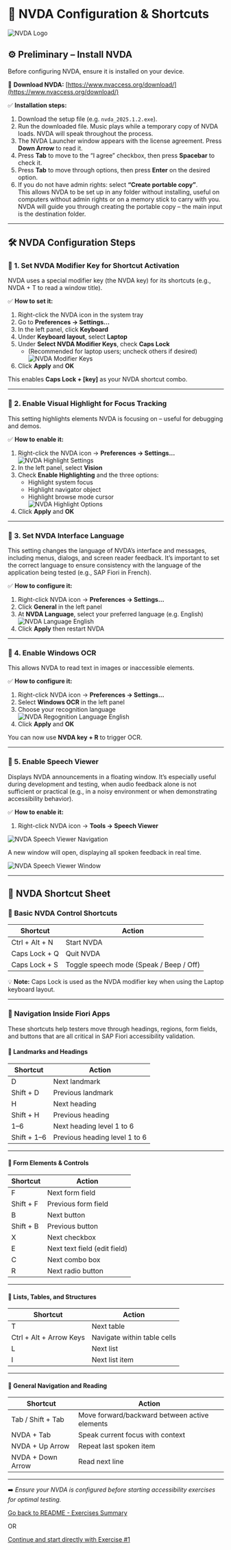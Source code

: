 # 📝 NVDA Configuration & Shortcuts

![NVDA Logo](./webapp/images/nvda_logo.png)

## ⚙️ Preliminary – Install NVDA

Before configuring NVDA, ensure it is installed on your device.

🔗 **Download NVDA:** [https://www.nvaccess.org/download/](https://www.nvaccess.org/download/)

✅ **Installation steps:**

1. Download the setup file (e.g. `nvda_2025.1.2.exe`).
2. Run the downloaded file. Music plays while a temporary copy of NVDA loads. NVDA will speak throughout the process.
3. The NVDA Launcher window appears with the license agreement. Press **Down Arrow** to read it.
4. Press **Tab** to move to the “I agree” checkbox, then press **Spacebar** to check it.
5. Press **Tab** to move through options, then press **Enter** on the desired option.
6. If you do not have admin rights: select **“Create portable copy”**.  
   This allows NVDA to be set up in any folder without installing, useful on computers without admin rights or on a memory stick to carry with you. NVDA will guide you through creating the portable copy – the main input is the destination folder.

---

## 🛠️ NVDA Configuration Steps

### 🔧 1. Set NVDA Modifier Key for Shortcut Activation

NVDA uses a special modifier key (the NVDA key) for its shortcuts (e.g., NVDA + T to read a window title).

✅ **How to set it:**

1. Right-click the NVDA icon in the system tray  
2. Go to **Preferences → Settings...**  
3. In the left panel, click **Keyboard**  
4. Under **Keyboard layout**, select **Laptop**  
5. Under **Select NVDA Modifier Keys**, check **Caps Lock**  
   - (Recommended for laptop users; uncheck others if desired)
   ![NVDA Modifier Keys](./webapp/images/nvda_modifier_keys.png)
6. Click **Apply** and **OK**

This enables **Caps Lock + [key]** as your NVDA shortcut combo.

---

### 🔧 2. Enable Visual Highlight for Focus Tracking

This setting highlights elements NVDA is focusing on – useful for debugging and demos.

✅ **How to enable it:**

1. Right-click the NVDA icon → **Preferences → Settings...**
![NVDA Highlight Settings](./webapp/images/visual_highlight_settings.png)
2. In the left panel, select **Vision**  
3. Check **Enable Highlighting** and the three options:  
   - Highlight system focus  
   - Highlight navigator object  
   - Highlight browse mode cursor  
![NVDA Highlight Options](./webapp/images/visual_highlight_options.png)
4. Click **Apply** and **OK**

---

### 🔧 3. Set NVDA Interface Language

This setting changes the language of NVDA’s interface and messages, including menus, dialogs, and screen reader feedback. It’s important to set the correct language to ensure consistency with the language of the application being tested (e.g., SAP Fiori in French).

✅ **How to configure it:**

1. Right-click NVDA icon → **Preferences → Settings...**  
2. Click **General** in the left panel  
3. At **NVDA Language**, select your preferred language (e.g. English)
![NVDA Language English](./webapp/images/nvda_english.png)
4. Click **Apply** then restart NVDA

---

### 🔧 4. Enable Windows OCR

This allows NVDA to read text in images or inaccessible elements.

✅ **How to configure it:**

1. Right-click NVDA icon → **Preferences → Settings...**  
2. Select **Windows OCR** in the left panel  
3. Choose your recognition language
![NVDA Regognition Language English](./webapp/images/recognition_language.png)
4. Click **Apply** and **OK**

You can now use **NVDA key + R** to trigger OCR.

---

### 🔧 5. Enable Speech Viewer

Displays NVDA announcements in a floating window. It’s especially useful during development and testing, when audio feedback alone is not sufficient or practical (e.g., in a noisy environment or when demonstrating accessibility behavior).

✅ **How to enable it:**

1. Right-click NVDA icon → **Tools → Speech Viewer**

![NVDA Speech Viewer Navigation](./webapp/images/speech_viewer1.png)

A new window will open, displaying all spoken feedback in real time.

![NVDA Speech Viewer Window](./webapp/images/speech_viewer2.png)

---

## 📑 NVDA Shortcut Sheet

### 🔑 Basic NVDA Control Shortcuts

| Shortcut | Action |
|----------|--------|
| Ctrl + Alt + N | Start NVDA |
| Caps Lock + Q | Quit NVDA |
| Caps Lock + S | Toggle speech mode (Speak / Beep / Off) |

💡 **Note:** Caps Lock is used as the NVDA modifier key when using the Laptop keyboard layout.

---

### 🧭 Navigation Inside Fiori Apps
These shortcuts help testers move through headings, regions, form fields, and buttons that are all critical in SAP Fiori accessibility validation.
#### 🔹 Landmarks and Headings

| Shortcut | Action |
|----------|--------|
| D | Next landmark |
| Shift + D | Previous landmark |
| H | Next heading |
| Shift + H | Previous heading |
| 1–6 | Next heading level 1 to 6 |
| Shift + 1–6 | Previous heading level 1 to 6 |

---

#### 🔹 Form Elements & Controls

| Shortcut | Action |
|----------|--------|
| F | Next form field |
| Shift + F | Previous form field |
| B | Next button |
| Shift + B | Previous button |
| X | Next checkbox |
| E | Next text field (edit field) |
| C | Next combo box |
| R | Next radio button |

---

#### 🔹 Lists, Tables, and Structures

| Shortcut | Action |
|----------|--------|
| T | Next table |
| Ctrl + Alt + Arrow Keys | Navigate within table cells |
| L | Next list |
| I | Next list item |

---

#### 🔹 General Navigation and Reading

| Shortcut | Action |
|----------|--------|
| Tab / Shift + Tab | Move forward/backward between active elements |
| NVDA + Tab | Speak current focus with context |
| NVDA + Up Arrow | Repeat last spoken item |
| NVDA + Down Arrow | Read next line |

---

➡️ *Ensure your NVDA is configured before starting accessibility exercises for optimal testing.*



[Go back to README - Exercises Summary](README.md#-exercises)

OR

[Continue and start directly with Exercise #1](./exercise-instructions/role.md)